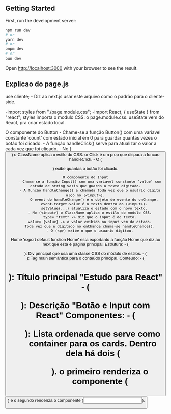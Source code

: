 ## Getting Started

First, run the development server:

```bash
npm run dev
# or
yarn dev
# or
pnpm dev
# or
bun dev
```

Open [http://localhost:3000](http://localhost:3000) with your browser to see the result.

## Explicao do page.js
use cliente;
    - Diz ao next.js usar este arquivo como o padrão para o cliente-side.

-import styles from "./page.module.css";
-import React, { useState } from "react";
    styles importa o modulo CSS: o page.module.css.
    useState vem do React, pra criar estado local.

O componente do Button 
    - Chame-se a função Button() com uma variavel constante 'count' com estado inicial em 0 para guardar quantas vezes o botão foi clicado.
    - A função handleClick() serve para atualizar o valor a cada vez que foi clicado.
    - No (<Button>) o ClassName aplica o estilo do CSS.
    onClick é um prop que dispara a funcao handleClick.
    - O (<p>) exibe quantas o botão foi clicado.

```
O componente do Input
    - Chama-se a função Input() com uma variavel constante 'value' com estado de string vazia que guarda o texto digitado.
    - A função handleChange() é chamada toda vez que o usuário digita algo no (<input>).
        O event do handleChange() é o objeto de evento do onChange.
        event.target.value é o texto dentro do (<input>).
        setValue(...) atualiza o estado com o novo texto.
    - No (<input>) o ClassName aplica o estilo do modulo CSS.
    type= "text" -> diz que o input é de texto.
    value= {value} -> o valor exibido no input vem do estado.
    Toda vez que é digitado no onChange chama-se handleChange().
    - O (<p>) exibe o que o usuario digitou.
```
Home 
    'export default function Home' esta exportanto a função Home que diz ao next que esta é pagina principal.
    Estrutura:
        - (<div className={styles.page}>): Div principal que usa uma classe CSS do módulo de estilos.
        - (<main className={styles.main}>): Tag main semântica para o conteúdo principal.
    Conteudo:
        - (<h1>): Título principal "Estudo para React"
        - (<p>): Descrição "Botão e Input com React"
    Componentes:
        - (<ol className={styles.grid}>): Lista ordenada que serve como container para os cards. Dentro dela há dois (<ul>).
        o primeiro renderiza o componente (<Button />) e o segundo renderiza o componente (<Input />).